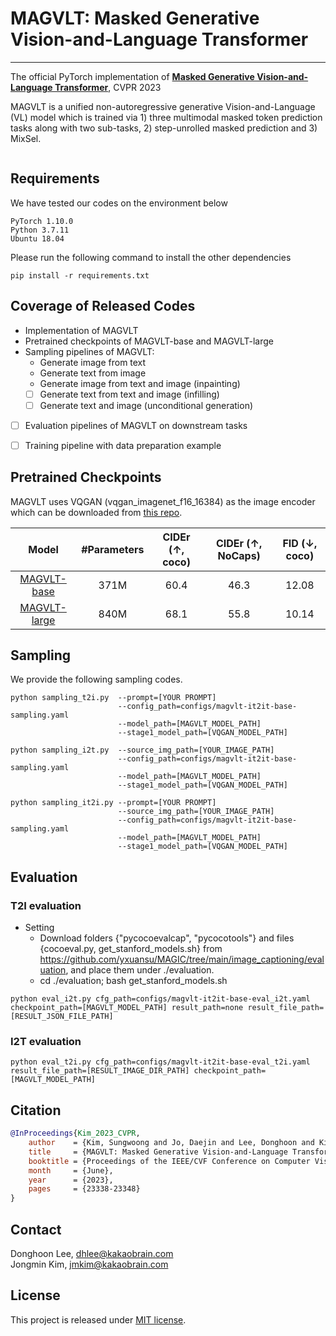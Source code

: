 # MAGVLT: Masked Generative Vision-and-Language Transformer

--- 

The official PyTorch implementation of [**Masked Generative Vision-and-Language Transformer**](https://arxiv.org/abs/2303.12208), CVPR 2023

MAGVLT is a unified non-autoregressive generative Vision-and-Language (VL) model which is trained via 1) three multimodal masked token prediction tasks along with two sub-tasks, 2) step-unrolled masked prediction and 3) MixSel.

<div align="center">
<figure>
  <img alt="" src="./assets/main.png">
</figure>
</div>

## Requirements
We have tested our codes on the environment below
```angular2html
PyTorch 1.10.0
Python 3.7.11
Ubuntu 18.04
```
Please run the following command to install the other dependencies
```angular2html
pip install -r requirements.txt
```

## Coverage of Released Codes
- Implementation of MAGVLT
- Pretrained checkpoints of MAGVLT-base and MAGVLT-large
- Sampling pipelines of MAGVLT: 
  - Generate image from text
  - Generate text from image
  - Generate image from text and image (inpainting)
  - [ ] Generate text from text and image (infilling)
  - [ ] Generate text and image (unconditional generation)
- [ ] Evaluation pipelines of MAGVLT on downstream tasks 
- [ ] Training pipeline with data preparation example



## Pretrained Checkpoints
MAGVLT uses VQGAN (vqgan_imagenet_f16_16384) as the image encoder which can be downloaded from [this repo](https://github.com/CompVis/taming-transformers).

|      Model       |         #Parameters          | CIDEr (↑, coco) | CIDEr (↑, NoCaps) | FID (↓, coco) |
|:----------------:|:----------------------------:|:---------------:|:-----------------:|:-------------:|
| [MAGVLT-base](https://arena.kakaocdn.net/brainrepo/models/magvlt/magvlt-it2it-base.ckpt)  | 371M                         |      60.4       |       46.3        |     12.08     |
| [MAGVLT-large](https://arena.kakaocdn.net/brainrepo/models/magvlt/magvlt-it2it-large.ckpt) |             840M             |      68.1       |       55.8        |     10.14     |

## Sampling
We provide the following sampling codes.
```angular2html
python sampling_t2i.py  --prompt=[YOUR PROMPT] 
                        --config_path=configs/magvlt-it2it-base-sampling.yaml 
                        --model_path=[MAGVLT_MODEL_PATH] 
                        --stage1_model_path=[VQGAN_MODEL_PATH]

python sampling_i2t.py  --source_img_path=[YOUR_IMAGE_PATH] 
                        --config_path=configs/magvlt-it2it-base-sampling.yaml 
                        --model_path=[MAGVLT_MODEL_PATH] 
                        --stage1_model_path=[VQGAN_MODEL_PATH]

python sampling_it2i.py --prompt=[YOUR PROMPT] 
                        --source_img_path=[YOUR_IMAGE_PATH] 
                        --config_path=configs/magvlt-it2it-base-sampling.yaml 
                        --model_path=[MAGVLT_MODEL_PATH] 
                        --stage1_model_path=[VQGAN_MODEL_PATH]
```


## Evaluation
### T2I evaluation 
  - Setting
      - Download folders {"pycocoevalcap", "pycocotools"} and files {cocoeval.py, get_stanford_models.sh} from https://github.com/yxuansu/MAGIC/tree/main/image_captioning/evaluation, and place them under ./evaluation.
      - cd ./evaluation; bash get_stanford_models.sh 
```angular2html
python eval_i2t.py cfg_path=configs/magvlt-it2it-base-eval_i2t.yaml checkpoint_path=[MAGVLT_MODEL_PATH] result_path=none result_file_path=[RESULT_JSON_FILE_PATH]
```
### I2T evaluation 
````angular2html
python eval_t2i.py cfg_path=configs/magvlt-it2it-base-eval_t2i.yaml result_file_path=[RESULT_IMAGE_DIR_PATH] checkpoint_path=[MAGVLT_MODEL_PATH]
````
## Citation

```bibtex
@InProceedings{Kim_2023_CVPR,
    author    = {Kim, Sungwoong and Jo, Daejin and Lee, Donghoon and Kim, Jongmin},
    title     = {MAGVLT: Masked Generative Vision-and-Language Transformer},
    booktitle = {Proceedings of the IEEE/CVF Conference on Computer Vision and Pattern Recognition (CVPR)},
    month     = {June},
    year      = {2023},
    pages     = {23338-23348}
}
```

## Contact
Donghoon Lee, [dhlee@kakaobrain.com](dhlee@kakaobrain.com)  
Jongmin Kim, [jmkim@kakaobrain.com](jmkim@kakaobrain.com)  

## License
This project is released under [MIT license](./LICENSE).
